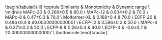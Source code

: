 \begin{tabular}{lll}
\toprule
Similarity & Monotonicity & Dynamic range \\
\midrule
MAPc-20 & 0.266±0.5 & 80.0 \\
MAPc-12 & 0.604±0.2 & 70.0 \\
MAPc-8 & 0.47±0.3 & 70.0 \\
Molformer-XL & 0.168±0.4 & 70.0 \\
ECFP-20 & 0.486±0.4 & 60.00000000000001 \\
ECFP-12 & 0.596±0.2 & 50.0 \\
MAPc-4 & 0.371±0.2 & 50.0 \\
ECFP-8 & 0.26±0.4 & 40.0 \\
ECFP-4 & -0.6±0.7 & 20.000000000000007 \\
\bottomrule
\end{tabular}
